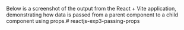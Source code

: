 Below is a screenshot of the output from the React + Vite application, demonstrating how data is passed from a parent component to a child component using props.# reactjs-exp3-passing-props

